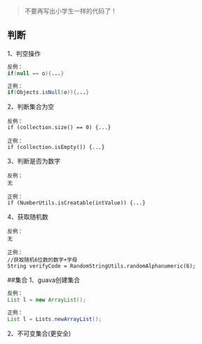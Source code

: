 > 不要再写出小学生一样的代码了！
## 判断
1、判空操作
```java
反例：
if(null == o){...}

正例：
if(Objects.isNull(o)){...}
```

2、判断集合为空
```
反例：
if (collection.size() == 0) {...}

正例：
if (collection.isEmpty()) {...}
```

3、判断是否为数字
```
反例：
无

正例：
if (NumberUtils.isCreatable(intValue)) {...}
```

4、获取随机数
```
反例：
无

正例：
//获取随机6位数的数字+字母
String verifyCode = RandomStringUtils.randomAlphanumeric(6);
```

##集合
1、guava创建集合
```java
反例：
List l = new ArrayList();

正例：
List l = Lists.newArrayList();
```

2、不可变集合(更安全)
